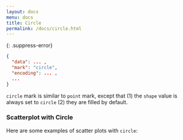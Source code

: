```yaml
---
layout: docs
menu: docs
title: Circle
permalink: /docs/circle.html
---
```


{: .suppress-error}
```json
{
  "data": ... ,
  "mark": "circle",
  "encoding": ... ,
  ...
}
```

`circle` mark is similar to `point` mark, except that (1) the `shape` value is always set to `circle`  (2) they are filled by default.

### Scatterplot with Circle

Here are some examples of scatter plots with `circle`:

<span class="vl-example" data-name="circle"></span>
